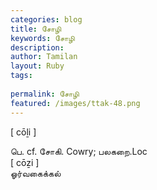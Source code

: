 ```yaml
---
categories: blog
title: சோழி
keywords: சோழி
description: 
author: Tamilan
layout: Ruby
tags: 
 
permalink: சோழி
featured: /images/ttak-48.png
---
```

  
[ cōḻi ]  
  
பெ. cf. சோகி. Cowry; பலகறை.Loc  
[ cōẕi ]  
ஓர்வகைக்கல்